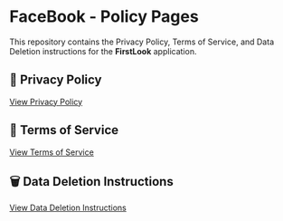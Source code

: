 # FaceBook - Policy Pages

This repository contains the Privacy Policy, Terms of Service, and Data Deletion instructions for the **FirstLook** application.

## 📄 Privacy Policy
[View Privacy Policy](https://naga-bhavani123.github.io/Facebook-Privacy/privacy-policy.html)

## 📃 Terms of Service
[View Terms of Service](https://naga-bhavani123.github.io/Facebook-Privacy/terms.html)

## 🗑️ Data Deletion Instructions
[View Data Deletion Instructions](https://naga-bhavani123.github.io/Facebook-Privacy/data-deletion.html)
